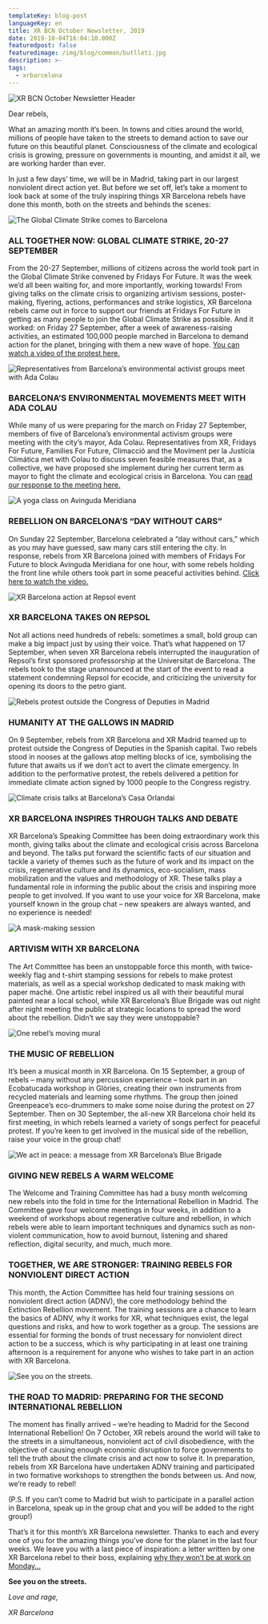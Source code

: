 ```yaml
---
templateKey: blog-post
languageKey: en
title: XR BCN October Newsletter, 2019
date: 2019-10-04T16:04:10.000Z
featuredpost: false
featuredimage: /img/blog/common/butlleti.jpg
description: >-
tags:
  - xrbarcelona
---
```


![XR BCN October Newsletter Header](2019-10-04-October-Header-ENG.jpg)

Dear rebels, 

What an amazing month it’s been. In towns and cities around the world, millions of people have taken to the streets to demand action to save our future on this beautiful planet. Consciousness of the climate and ecological crisis is growing, pressure on governments is mounting, and amidst it all, we are working harder than ever. 

In just a few days’ time, we will be in Madrid, taking part in our largest nonviolent direct action yet. But before we set off, let’s take a moment to look back at some of the truly inspiring things XR Barcelona rebels have done this month, both on the streets and behinds the scenes: 

![The Global Climate Strike comes to Barcelona](2019-10-04-XR-Barcelona-Global-Climate-Strike.jpg)

### ALL TOGETHER NOW: GLOBAL CLIMATE STRIKE, 20-27 SEPTEMBER

From the 20-27 September, millions of citizens across the world took part in the Global Climate Strike convened by Fridays For Future. It was the week we’d all been waiting for, and more importantly, working towards! From giving talks on the climate crisis to organizing artivism sessions, poster-making, flyering, actions, performances and strike logistics, XR Barcelona rebels came out in force to support our friends at Fridays For Future in getting as many people to join the Global Climate Strike as possible. And it worked: on Friday 27 September, after a week of awareness-raising activities, an estimated 100,000 people marched in Barcelona to demand action for the planet, bringing with them a new wave of hope. [You can watch a video of the protest here.](https://youtu.be/n1AzUlPVw9s) 

![Representatives from Barcelona’s environmental activist groups meet with Ada Colau](2019-10-04-Barcelona-Environmental-Activists-meet-Ada-Colau.jpg)

### BARCELONA’S ENVIRONMENTAL MOVEMENTS MEET WITH ADA COLAU

While many of us were preparing for the march on Friday 27 September, members of five of Barcelona’s environmental activism groups were meeting with the city’s mayor, Ada Colau. Representatives from XR, Fridays For Future, Families For Future, Climacció and the Moviment per la Justícia Climática met with Colau to discuss seven feasible measures that, as a collective, we have proposed she implement during her current term as mayor to fight the climate and ecological crisis in Barcelona. You can [read our response to the meeting here.](https://xrbarcelona.org/en/blog/2019-10-03-meeting-evaluation-ada-colau/)

![A yoga class on Avinguda Meridiana](2019-10-04-yoga-Avinguda-Meridiana.png)

### REBELLION ON BARCELONA’S “DAY WITHOUT CARS”

On Sunday 22 September, Barcelona celebrated a “day without cars,” which as you may have guessed, saw many cars still entering the city. In response, rebels from XR Barcelona joined with members of Fridays For Future to block Avinguda Meridiana for one hour, with some rebels holding the front line while others took part in some peaceful activities behind. [Click here to watch the video.](https://www.ccma.cat/tv3/alacarta/telenoticies/accio-alternativa-de-fridays-for-future-en-el-dia-sense-cotxes-a-barcelona/video/5922894/)

![XR Barcelona action at Repsol event](2019-10-04-XR-Barcelona-Repsol-action.jpg)

### XR BARCELONA TAKES ON REPSOL

Not all actions need hundreds of rebels: sometimes a small, bold group can make a big impact just by using their voice. That’s what happened on 17 September, when seven XR Barcelona rebels interrupted the inauguration of Repsol’s first sponsored professorship at the Universitat de Barcelona. The rebels took to the stage unannounced at the start of the event to read a statement condemning Repsol for ecocide, and criticizing the university for opening its doors to the petro giant. 

![Rebels protest outside the Congress of Deputies in Madrid](2019-10-04-XR-Barcelona-XR-Madrid-Congreso-Diputados.jpg)

### HUMANITY AT THE GALLOWS IN MADRID

On 9 September, rebels from XR Barcelona and XR Madrid teamed up to protest outside the Congress of Deputies in the Spanish capital. Two rebels stood in nooses at the gallows atop melting blocks of ice, symbolising the future that awaits us if we don’t act to avert the climate emergency. In addition to the performative protest, the rebels delivered a petition for immediate climate action signed by 1000 people to the Congress registry. 

![Climate crisis talks at Barcelona’s Casa Orlandai](2019-10-04-XR-Barcelona-Xerrada-Casa-Orlandai.jpg)

### XR BARCELONA INSPIRES THROUGH TALKS AND DEBATE

XR Barcelona’s Speaking Committee has been doing extraordinary work this month, giving talks about the climate and ecological crisis across Barcelona and beyond. The talks put forward the scientific facts of our situation and tackle a variety of themes such as the future of work and its impact on the crisis, regenerative culture and its dynamics, eco-socialism, mass mobilization and the values and methodology of XR. These talks play a fundamental role in informing the public about the crisis and inspiring more people to get involved. If you want to use your voice for XR Barcelona, make yourself known in the group chat – new speakers are always wanted, and no experience is needed!

![A mask-making session](2019-10-04-art-mask-workshop.jpg)

### ARTIVISM WITH XR BARCELONA

The Art Committee has been an unstoppable force this month, with twice-weekly flag and t-shirt stamping sessions for rebels to make protest materials, as well as a special workshop dedicated to mask making with paper maché. One artistic rebel inspired us all with their beautiful mural painted near a local school, while XR Barcelona’s Blue Brigade was out night after night meeting the public at strategic locations to spread the word about the rebellion. Didn’t we say they were unstoppable?  

![One rebel’s moving mural](2019-10-04-Climate-crisis-mural-Barcelona.png)

### THE MUSIC OF REBELLION

It’s been a musical month in XR Barcelona. On 15 September, a group of rebels – many without any percussion experience – took part in an Ecobatucada workshop in Glòries, creating their own instruments from recycled materials and learning some rhythms. The group then joined Greenpeace’s eco-drummers to make some noise during the protest on 27 September. Then on 30 September, the all-new XR Barcelona choir held its first meeting, in which rebels learned a variety of songs perfect for peaceful protest. If you’re keen to get involved in the musical side of the rebellion, raise your voice in the group chat! 

![We act in peace: a message from XR Barcelona’s Blue Brigade](2019-10-04-XR-Barcelona-Blue-Brigade-art-installation.jpg)

### GIVING NEW REBELS A WARM WELCOME

The Welcome and Training Committee has had a busy month welcoming new rebels into the fold in time for the International Rebellion in Madrid. The Committee gave four welcome meetings in four weeks, in addition to a weekend of workshops about regenerative culture and rebellion, in which rebels were able to learn important techniques and dynamics such as non-violent communication, how to avoid burnout, listening and shared reflection, digital security, and much, much more. 

### TOGETHER, WE ARE STRONGER: TRAINING REBELS FOR NONVIOLENT DIRECT ACTION

This month, the Action Committee has held four training sessions on nonviolent direct action (ADNV), the core methodology behind the Extinction Rebellion movement. The training sessions are a chance to learn the basics of ADNV, why it works for XR, what techniques exist, the legal questions and risks, and how to work together as a group. The sessions are essential for forming the bonds of trust necessary for nonviolent direct action to be a success, which is why participating in at least one training afternoon is a requirement for anyone who wishes to take part in an action with XR Barcelona. 

![See you on the streets.](2019-10-04-XR-Barcelona-Vaga-Mundial-pel-Clima.jpg)

### THE ROAD TO MADRID: PREPARING FOR THE SECOND INTERNATIONAL REBELLION

The moment has finally arrived – we’re heading to Madrid for the Second International Rebellion! On 7 October, XR rebels around the world will take to the streets in a simultaneous, nonviolent act of civil disobedience, with the objective of causing enough economic disruption to force governments to tell the truth about the climate crisis and act now to solve it. In preparation, rebels from XR Barcelona have undertaken ADNV training and participated in two formative workshops to strengthen the bonds between us. And now, we’re ready to rebel!

(P.S. If you can’t come to Madrid but wish to participate in a parallel action in Barcelona, speak up in the group chat and you will be added to the right group!)



That’s it for this month’s XR Barcelona newsletter. Thanks to each and every one of you for the amazing things you’ve done for the planet in the last four weeks. We leave you with a last piece of inspiration: a letter written by one XR Barcelona rebel to their boss, explaining [why they won’t be at work on Monday…](https://xrbarcelona.org/en/blog/2019-09-29-a-message-of-rebellion/)

**See you on the streets.** 

*Love and rage,* 

*XR Barcelona*
